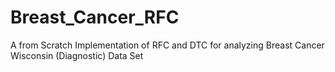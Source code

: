 # Breast_Cancer_RFC
A from Scratch Implementation of RFC and DTC for analyzing Breast Cancer Wisconsin (Diagnostic) Data Set
